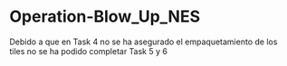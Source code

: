 # Operation-Blow_Up_NES
Debido a que en Task 4 no se ha asegurado el empaquetamiento de los tiles no se ha podido completar Task 5 y 6


